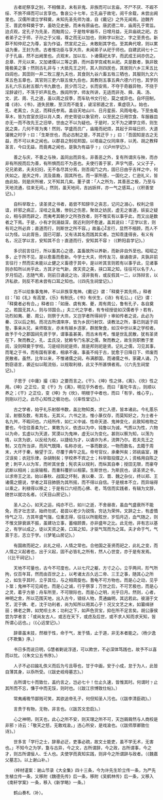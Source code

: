 <!-- { "loadSidebar": true } -->
　　古者祀祭享之别，不相僭渎，未有非鬼、非族而可以言庙，不尸不厌、不嘏不绥、不旅不绎而可以言享也。鲁哀公十七年，立孔庙于故宅，阅千余载，未尝出阙里也。汉儒所谓立学释奠，未知先圣先师为谁，自《戴记》之外无闻焉。迨魏齐王、晋武帝释奠于学，虽昉见史册，而未有原庙也。唐武德二年，庙周孔于冑监。迨贞观，定孔子为先圣，而黜周公，于是牲牢器币，日增月益，无异庙祧之祀。古者弟子之于师，子孙之于父祖，尊之而无以加也，则称字以别之，字之至贵也。新莽不知仲尼之为尊，妄为作谥，然宣尼之云，未敢削其字也。至其典代增，则以累谥为重，王封为贵。古者惟功臣与享大烝，未闻弟子从祀于师也。自建武祠七十二子于孔庙，然不出阙里也。贞观末，加以左、卜诸儒祀太学，而武成王祠亦仿之。总章、开元以来，又加诸儒以三等之爵，而州县学宫咸有从祀。夫是数者，孰非致隆极美之事﹖然则古礼非与﹖大抵先王之时，其人则四民也，其居则六乡三釆五比四闾也，其田则一井二牧三屋九夫也，其食则九谷六畜五牲三牺也，其服则九文六釆五色五章也，其官则三吏六联五侯九伯也，其教则五事五典六德六行也，其学则五礼六乐五射五御六书九数也，民少而习之，长而安焉，不夺于奇器异物，不挠于淫辞诐行，不荡于奸声乱色，族闾所学，师友所讲，无适而非尧、舜、禹、汤、文、武、周、孔之道，虽以周之叔季，而车轨书文行伦，莫之或异也。自坏田制，燔《诗》、《书》，道失民散，至汉而不能复，诐淫邪遁之言，乘虚窃入。始也，孔、老离立，久这，而释氏参焉。盖自天地山川、日月星辰、风雨电电，下至虫黾草木，皆为宫室衣冠以肖人类，府史胥徒以象官府，以至民之日用饮食、车服器皿亦无一而不改先王之旧举，世由之不以为疑也。于是时，又不为之建学立师，则生民之类，几何不胥为夷！然则，学盛而员广，庙隆而祀烦，其起于异端日炽、大道寖微之时乎﹖曰：「生斯世也，而必古制之是，不其迂乎﹖」曰：「吾固知是古之无益，而不可以未之闻也。以郡县之制视邦国，以塔庙之仪同庠序，以羌、胡之教释圣言，今曰无益，而竟弗之闻也，是孰为有益乎﹖」（《泸州学记》。）

　　善之与庆，不善之与殃，盖同出而异名，非善恶之外，复有所谓庆与殃，而亦非有所觊而后为善，有所惧而后不为恶也。夫使行善于家，声孚气感，父父子子，兄兄弟弟，夫夫妇妇，无不各尽其分焉，则吾闺门之内，固已日由乎吉祥之中，何庆如之。是庆之传，流及苗裔，固其所也。而一家所感，一国化之，仁逊礼义，皆由此始，则是庆所被，又不知其几矣。董子谓：「人之所为，其善恶之极，乃至与天地流通，往来无间。」然则，虽天地间，吉凶妖祥，亦一气之感耳。」（《积善堂记》。）

　　自科举取士，读圣贤之书者，曷尝不知辞华之丧志，记问之溺心，权利之倍谊，奸邪之病正，淫哇之乱雅，惨刻之伤恩，聚敛之妨民，虚无之害道，妖妄之疑众，相与辞而辟之，而夷考其朝夕之所孜孜者，则不惟实有以事乎此，而又出是数者之下焉。于是，小有才则溺益深，居近利则坏愈速，盖其说曰：「正学以言，则有司之所必弃；直道而行，则斯世之所不容。」故虽心言行，显然不相顾，而人不以为怪。以此胥告，固已可鄙，又有讳其名而践其实者。岂知乖逢得丧，有义有名，况正学以言，安知其不合﹖直道而行，安知其不容﹖（《黔阳县学记》。）

　　多识前言往行，所以畜其心之德，盖畜故所以养新，而新非自外至也。昭昭之多，止于所不见，是以愈畜而愈新。今学士大夫，师传友习，昼诵夜讲，夫孰非前言往行﹖然而实未能以止健之义畜德于其中，是以听其言则若有以事乎此，见诸事则亦知所以尚乎此，方其才壮气新，席天资之美，挟口耳之知，往往可以名于人，岁月慆迈，志随气索，则前日诵说之功，浸非我有，或反假其一二，以饰辩言，以济私欲，则反不若未尝有口耳之知也。（《四先生祠堂记》。）

　　古不以绘象事鬼神，不以非族享鬼神。《戴记》谓：「释奠于其先师。」释者曰：「如《礼》有高堂，《乐》有制氏，《书》有伏生，《诗》有毛公。」《记》谓：「释奠者必有合。」释者曰：「如唐、虞有夷、夔，周有周公，鲁有孔子，各自奠之。若国无其人，则与邻国合。」夫三代之学者，有专经授徒如汉儒者乎﹖若有，功烈如夷、夔、周公，则祭于大烝，又岂学者所得祠乎﹖审如传者之说，此必为秦、汉以后之制。而况古所谓庠序，皆为乡民行射饮、读教法之所，事已则返于闾塾，事亲从兄，亲师取友，亦未有越乡违家，群居聚食，如汉中世以来之学校者。故予于今之郡国祠先贤于学，谓事虽甚美，而古未有考。惟是世乱民散，犹有圣贤在下，聚而教之，孔、孟氏没，犹赖专门名家之儒，聚而教之，故生则职教于里闾，没则释奠于学校。习是经则祀是师，居是邦则祀是贤。记礼之儒，习见其事，而笔之于书，而有国有家者，相承不废。事虽不纯于古，犹愈于日降日下、师废而民散者。虽然，比年以来，不惟诸儒之祠，布满郡国，而诸儒之书，家藏人诵，乃剽窃语言，袭近似以眩流俗，以规取利禄，此又予所甚惧者焉。（《六先生祠堂记》。）

　　子思于《中庸》撮《易》之要而言之。《干》、《坤》性之体，《离》、《坎》性之用。《坤》之正位，变《干》为《离》，明见乎外者也，而曰「畜牝牛吉」，则顺以养之；《干》之正位，变《坤》为《坎》，明根于中者也，而曰「有孚，维心亨」，则刚以行之。此尽心知性之极功也。（《率性堂记》。）

　　古之学者，始乎礼乐射御书数，盖比物知类，求仁入德，皆本诸此。今礼慝乐淫，射御及数，有其名，无其义。六书之法，惟小篆仅存，而莫知好之，为士者十名九舛，不暇问也。六经所传，如仁义中诚、性命天道、鬼神变化，此致知格物之要也，今往往善柔为仁，果敢为义，依违以为中，钝鲁以为诚，气质以为性，六物以为命，玄虚以为天道，冥漠以为鬼神，虚无以为变化。甚则以察为知，以荡为情，以贪为欲，以反经为权，以捷给为才，以谲诈为术，流弊乃尔。若夫先王之制，又在所当讲，而风气既降，名称亦讹，一事而数说，一物而数名，去籍于周末，大坏于秦，觖望于汉，尽覆于典午之乱。帝号官仪，承秦舛矣；郊祧庙室，踵汉误矣；衣冠乐律，杂胡制矣；学校养不宾之士；科举取投牒之人；资格用自陈之吏；刺平人以为军，而听其坐食；髡农夫以规利，而纵其自奉；授田无限，而豪夺武断以相尚；出泉输租，而重科覆折以相蒙。生斯世也，为斯民也，读圣贤之书，以求帝王之法，始以春秋、战国之坏制，衷以秦、汉、晋、魏之杂仪，终以郑、王诸儒之臆说，学者之耳目肺肠为其所摇，而不得以自信。于是根本不立，而异端得以乘之，利禄得以移之；于是有口六经而心佛、老，笃信而实践者，有辑为文辞，随世以就功名者。（《天目山房记》。）

　　圣人之心，如天之运，纯亦不已，如川之逝，不舍昼夜，虽血气盛衰所不能免，而才壮志坚，始终勿贰，曷尝以老少为锐惰，穷达为荣悴。文辞之士，有虚憍恃气之习，方其年盛气强，位重志得，往往以所能眩世，岁慆月迈，血气随之，则不惟文辞衰飒不振，虽建功立事，蓄缩顾畏，亦非盛年之比。此无他，非有志以基之，有学以成之，徒以天资之美，口耳之知，才驱气驾而为之耳。夫才命于气，气禀于志，志立于学。（《梦笔山房记》。）

　　有国故而祀之，此礼之经，人情之常也。合他国之圣贤而祀之，此礼之变，而人情之义起者也，出于义起，固不必皆礼之所有，然人心世变，亦于是有发焉。（《比干祠记》。）

　　天地不可量也，古今不可度也，人以七尺之躯，方寸之心，立乎两间，形气所拘，仅百年耳，然而由百世之上，以考诸太古久远二帝、三王之事，随其心之所之，如生乎其时，立乎其位，与之相周旋也。蓍龟不可方物也，而是心之动，见乎卜筮；鬼神不可见闻也，而是心之诚，行乎祭享；万世之后，不可艺极也，而是心之灵，着乎方册；舟车所至，不可限际也，而是心之明，光乎日月。然则，心者，神明之舍，所以范围天地，出入古今，错综人物，贯通幽明，其远若此。彼溺于文艺，泥于佛、老，沈于功利者，尚为知所以用其心乎！况又文艺之末，如纂缉骈丽；佛老之弊，如梵呗土木；功利之下，如声色货宝，抑在所不足言矣。胡公康侯尝为学者言：「或尚友古人，或志在天下，或虑及后世，或不求人知而求天知，皆所谓心远也。」（《心远堂记》。）

　　辞章虽末技，然根于性，命于气，发于情，止于道，非无本者能之。（杨少逸《不欺集》序。）

　　书日多而说日明，慧者剿说浮道，可以欺世，不必深体笃践也，故予不以喜而以忧。（《朱文公五书序》。）

　　人子不必曰踰礼佚义而后为亏且辱也，甘于中画，安于小成，怠于为人，此皆自薄其身，以忝所受。（《跋史岘母墓志》。）

　　古所谓七十而致仕，盖约言之，岂必七十！仕止久速，皆惟其时。何谓时﹖止其所而不忘，慊于中而无馁，则时也。（《跋江宗博致仕帖》。）

　　常夷甫晚节鄙贱可笑，其欲追帝孔子，何但知圣人污也。（《跋李清臣疏》。）

　　言贵于有物，无物，非言也。（《跋苏文忠启》。）

　　心之神明，则天也，此心之所不安，则天理之所不可，天岂屑屑然与人商校是非邪﹖诗云：「敬天之怒，无敢戏渝。」违心所安，是戏渝也。（《跋师厚卿致仕诗》。）

　　世多言「学行之士，辞章必迂，吏事必疏，故文士能吏，虽不学无术，无害也。」不知今之为学，敻与古异，今之文，古所谓辞，今之政，古所谓事，今之才，则古所谓佞人、壬人也。夫使学而真知实践，则非今之所谓辞与政者。（《魏嘉父墓志》。以上谢山补。）

　　（梓材谨案：谢山节录《大全集》四十三条，今为许先生玠立传一条，为严先生植立传一条，又移附《魏德先传》后一条，移附《吴鹤林传》后一条，又移入《南轩学案》一条，移入《新学略》一条。）

　　鹤山奏札（补）。

